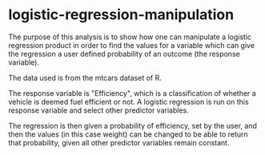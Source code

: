 # logistic-regression-manipulation

The purpose of this analysis is to show how one can manipulate a logistic regression product in order to find the values for a variable which can give the regression a user defined probability of an outcome (the response variable).

The data used is from the mtcars dataset of R.

The response variable is "Efficiency", which is a classification of whether a vehicle is deemed fuel efficient or not.
A logistic regression is run on this response variable and select other predictor variables. 

The regression is then given a probability of efficiency, set by the user, and then the values (in this case weight) can be changed to be able to return that probability, given all other predictor variables remain constant.
